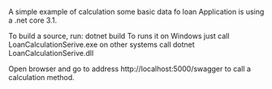 A simple example of calculation some basic data fo loan
Application is using a .net core 3.1.

To build a source, run: dotnet build 
To runs it on Windows just call LoanCalculationSerive.exe on other systems call dotnet LoanCalculationSerive.dll

Open browser and go to address http://localhost:5000/swagger to call a calculation method.